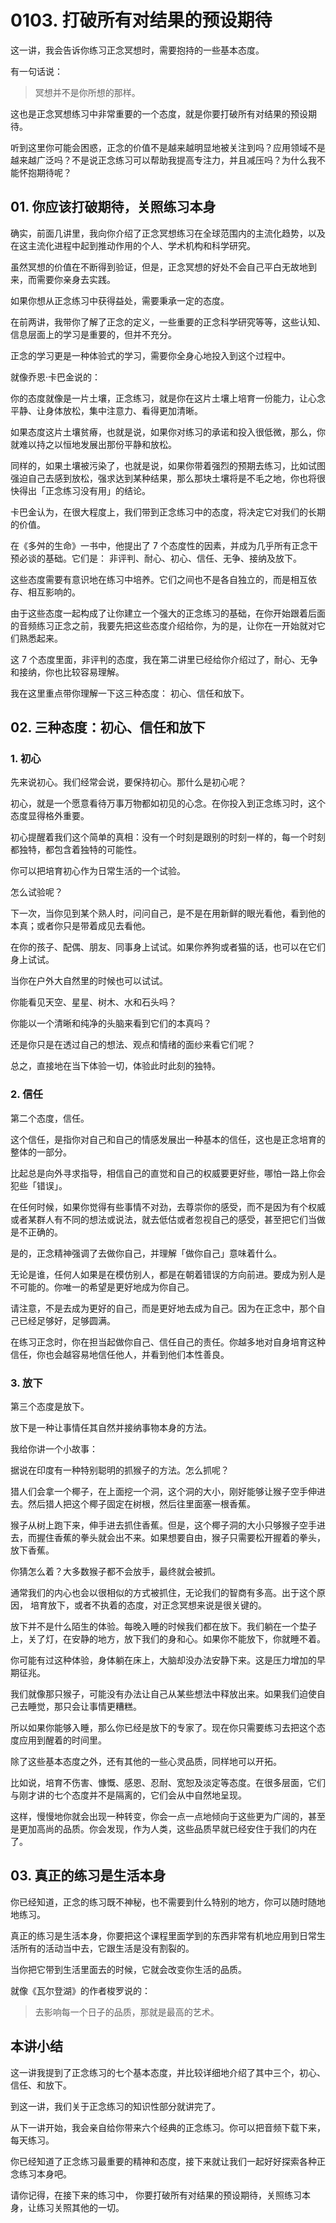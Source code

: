 # 0103. 打破所有对结果的预设期待

这一讲，我会告诉你练习正念冥想时，需要抱持的一些基本态度。

有一句话说：

> 冥想并不是你所想的那样。

这也是正念冥想练习中非常重要的一个态度，就是你要打破所有对结果的预设期待。

听到这里你可能会困惑，正念的价值不是越来越明显地被关注到吗？应用领域不是越来越广泛吗？不是说正念练习可以帮助我提高专注力，并且减压吗？为什么我不能怀抱期待呢？

## 01. 你应该打破期待，关照练习本身

确实，前面几讲里，我向你介绍了正念冥想练习在全球范围内的主流化趋势，以及在这主流化进程中起到推动作用的个人、学术机构和科学研究。

虽然冥想的价值在不断得到验证，但是，正念冥想的好处不会自己平白无故地到来，而需要你亲身去实践。

如果你想从正念练习中获得益处，需要秉承一定的态度。

在前两讲，我带你了解了正念的定义，一些重要的正念科学研究等等，这些认知、信息层面上的学习是重要的，但并不充分。

正念的学习更是一种体验式的学习，需要你全身心地投入到这个过程中。

就像乔恩·卡巴金说的：

你的态度就像是一片土壤，正念练习，就是你在这片土壤上培育一份能力，让心念平静、让身体放松，集中注意力、看得更加清晰。

如果态度这片土壤贫瘠，也就是说，如果你对练习的承诺和投入很低微，那么，你就难以持之以恒地发展出那份平静和放松。

同样的，如果土壤被污染了，也就是说，如果你带着强烈的预期去练习，比如试图强迫自己去感到放松，强求达到某种结果，那么那块土壤将是不毛之地，你也将很快得出「正念练习没有用」的结论。

卡巴金认为，在很大程度上，我们带到正念练习中的态度，将决定它对我们的长期的价值。

在《多舛的生命》一书中，他提出了 7 个态度性的因素，并成为几乎所有正念干预必谈的基础。它们是： 非评判、耐心、初心、信任、无争、接纳及放下。

这些态度需要有意识地在练习中培养。它们之间也不是各自独立的，而是相互依存、相互影响的。

由于这些态度一起构成了让你建立一个强大的正念练习的基础，在你开始跟着后面的音频练习正念之前，我要先把这些态度介绍给你，为的是，让你在一开始就对它们熟悉起来。

这 7 个态度里面，非评判的态度，我在第二讲里已经给你介绍过了，耐心、无争和接纳，你也比较容易理解。

我在这里重点带你理解一下这三种态度： 初心、信任和放下。

## 02. 三种态度：初心、信任和放下

### 1. 初心

先来说初心。我们经常会说，要保持初心。那什么是初心呢？

初心，就是一个愿意看待万事万物都如初见的心念。在你投入到正念练习时，这个态度显得格外重要。

初心提醒着我们这个简单的真相：没有一个时刻是跟别的时刻一样的，每一个时刻都独特，都包含着独特的可能性。

你可以把培育初心作为日常生活的一个试验。

怎么试验呢？

下一次，当你见到某个熟人时，问问自己，是不是在用新鲜的眼光看他，看到他的本真；或者你只是带着成见去看他。

在你的孩子、配偶、朋友、同事身上试试。如果你养狗或者猫的话，也可以在它们身上试试。

当你在户外大自然里的时候也可以试试。

你能看见天空、星星、树木、水和石头吗？

你能以一个清晰和纯净的头脑来看到它们的本真吗？

还是你只是在透过自己的想法、观点和情绪的面纱来看它们呢？

总之，直接地在当下体验一切，体验此时此刻的独特。

### 2. 信任

第二个态度，信任。

这个信任，是指你对自己和自己的情感发展出一种基本的信任，这也是正念培育的整体的一部分。

比起总是向外寻求指导，相信自己的直觉和自己的权威要更好些，哪怕一路上你会犯些「错误」。

在任何时候，如果你觉得有些事情不对劲，去尊崇你的感受，而不是因为有个权威或者某群人有不同的想法或说法，就去低估或者忽视自己的感受，甚至把它们当做是不正确的。

是的，正念精神强调了去做你自己，并理解「做你自己」意味着什么。 

无论是谁，任何人如果是在模仿别人，都是在朝着错误的方向前进。要成为别人是不可能的。你唯一的希望是更好地成为你自己。

请注意，不是去成为更好的自己，而是更好地去成为自己。因为在正念中，那个自己已经足够好，足够圆满。

在练习正念时，你在担当起做你自己、信任自己的责任。你越多地对自身培育这种信任，你也会越容易地信任他人，并看到他们本性善良。

### 3. 放下

第三个态度是放下。

放下是一种让事情任其自然并接纳事物本身的方法。

我给你讲一个小故事：

据说在印度有一种特别聪明的抓猴子的方法。怎么抓呢？

猎人们会拿一个椰子，在上面挖一个洞，这个洞的大小，刚好能够让猴子空手伸进去。然后猎人把这个椰子固定在树根，然后往里面塞一根香蕉。

猴子从树上跑下来，伸手进去抓住香蕉。但是，这个椰子洞的大小只够猴子空手进去，而握住香蕉的拳头就会出不来。如果想要自由，猴子只需要松开握着的拳头，放下香蕉。

你猜怎么着？大多数猴子都不会放手，最终就会被抓。

通常我们的内心也会以很相似的方式被抓住，无论我们的智商有多高。出于这个原因， 培育放下，或者不执着的态度，对正念冥想来说是很关键的。

放下并不是什么陌生的体验。每晚入睡的时候我们都在放下。我们躺在一个垫子上，关了灯，在安静的地方，放下我们的身和心。如果你不能放下，你就睡不着。

你可能有过这种体验，身体躺在床上，大脑却没办法安静下来。这是压力增加的早期征兆。

我们就像那只猴子，可能没有办法让自己从某些想法中释放出来。如果我们迫使自己去睡觉，那只会让事情更糟糕。

所以如果你能够入睡，那么你已经是放下的专家了。现在你只需要练习去把这个态度应用到醒着的时间里。

除了这些基本态度之外，还有其他的一些心灵品质，同样地可以开拓。

比如说，培育不伤害、慷慨、感恩、忍耐、宽恕及淡定等态度。在很多层面，它们与刚才讲的七个态度并不是隔离的，它们会从中自然地呈现。

这样，慢慢地你就会出现一种转变，你会一点一点地倾向于这些更为广阔的，甚至是更加高尚的品质。你会发现，作为人类，这些品质早就已经安住于我们的内在了。

## 03. 真正的练习是生活本身

你已经知道，正念的练习既不神秘，也不需要到什么特别的地方，你可以随时随地地练习。

真正的练习是生活本身，你要把这个课程里面学到的东西非常有机地应用到日常生活所有的活动当中去，它跟生活是没有割裂的。

当你把它带到生活里面去的时候，它就会改变你生活的品质。

就像《瓦尔登湖》的作者梭罗说的：

> 去影响每一个日子的品质，那就是最高的艺术。

## 本讲小结

这一讲我提到了正念练习的七个基本态度，并比较详细地介绍了其中三个，初心、信任、和放下。

到这一讲，我们关于正念练习的知识性部分就讲完了。

从下一讲开始，我会亲自给你带来六个经典的正念练习。你可以把音频下载下来，每天练习。

你已经知道了正念练习最重要的精神和态度，接下来就让我们一起好好探索各种正念练习本身吧。

请你记得，在接下来的练习中， 你要打破所有对结果的预设期待，关照练习本身，让练习关照其他的一切。

